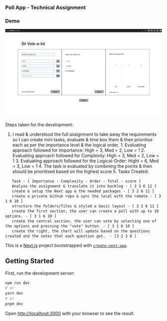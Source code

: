 ### Poll App - Technical Assignment

### Demo

[![demo](assets/images/demo/pollAppDemo.png)](https://poll-app-pearl.vercel.app/poll)

Steps taken for the development:

1. I read & understood the full assignment to take away the requirements so I can create mini tasks, evaluate & time box them & then prioritise each as per the importance level & the logical order. 1. Evaluating approach followed for Importance: High = 3, Med = 2, Low = 1 2. Evaluating approach followed for Complexity: High = 3, Med = 2, Low = 1 3. Evaluating approach followed for the Logical-Order: Hight = 6, Med = 3, Low = 1 4. The task is evaluated by combining the points & then should be prioritised based on the highest score 5. Tasks Created:

```
   Task - [ Importance - Complexity - Order - Total - score ]
   Analyse the assignment & translate it into backlog - [ 3 3 6 12 ]
   create & setup the Next app & the needed packages - [ 3 2 6 11 ]
   create a private Github repo & sync the local with the remote - [ 3 1 6 10 ]
   structure the folders/files & styled a basic layout - [ 3 2 6 11 ]
   create the first section, the user can create a poll with up to 10 options. - [ 3 1 6 10 ]
   create the central section, the user can vote by selecting one of the options and pressing the "vote" button. - [ 3 1 6 10 ]
   create the right, the chart will update based on the questions created and the votes that each question got.  - [3 2 3 8 ]

```

This is a [Next.js](https://nextjs.org/) project bootstrapped with [`create-next-app`](https://github.com/vercel/next.js/tree/canary/packages/create-next-app).

## Getting Started

First, run the development server:

```bash
npm run dev
# or
yarn dev
# or
pnpm dev
```

Open [http://localhost:3000](http://localhost:3000) with your browser to see the result.
